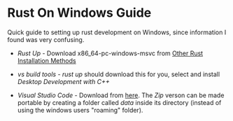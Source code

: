 # Rust On Windows Guide

Quick guide to setting up rust development on Windows, since information I found was very confusing.

* *Rust Up* - Download x86_64-pc-windows-msvc from [Other Rust Installation Methods](https://forge.rust-lang.org/infra/other-installation-methods.html)

* *vs build tools* - *rust up* should download this for you, select and install *Desktop Development with C++*

* *Visual Studio Code* - Download from [here](https://code.visualstudio.com/Download). The *Zip* verson can  be made portable by creating a folder called *data* inside its directory (instead of using the windows users "roaming" folder).
